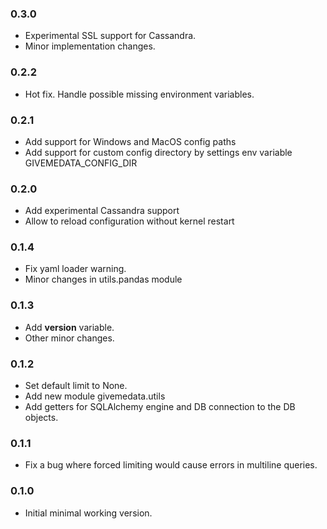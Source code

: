 ### 0.3.0

- Experimental SSL support for Cassandra.
- Minor implementation changes.

### 0.2.2

- Hot fix. Handle possible missing environment variables.

### 0.2.1

- Add support for Windows and MacOS config paths
- Add support for custom config directory by settings env variable GIVEMEDATA_CONFIG_DIR

### 0.2.0

- Add experimental Cassandra support
- Allow to reload configuration without kernel restart

### 0.1.4

- Fix yaml loader warning.
- Minor changes in utils.pandas module

### 0.1.3

- Add __version__ variable.
- Other minor changes.

### 0.1.2

- Set default limit to None.
- Add new module givemedata.utils
- Add getters for SQLAlchemy engine and DB connection to the DB objects.

### 0.1.1

- Fix a bug where forced limiting would cause errors in multiline queries.

### 0.1.0

- Initial minimal working version.

